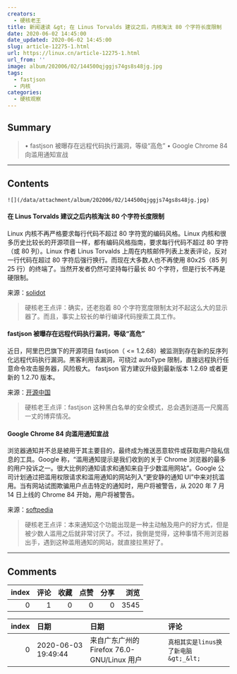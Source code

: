 ```yaml
---
creators:
  - 硬核老王
title: 新闻速读 &gt; 在 Linus Torvalds 建议之后，内核淘汰 80 个字符长度限制
date: 2020-06-02 14:45:00
date_updated: 2020-06-02 14:45:00
slug: article-12275-1.html
url: https://linux.cn/article-12275-1.html
url_from: ''
image: album/202006/02/144500qjggjs74gs8s48jg.jpg
tags:
  - fastjson
  - 内核
categories:
  - 硬核观察
---
```


## Summary

> • fastjson 被曝存在远程代码执行漏洞，等级“高危” • Google Chrome 84 向滥用通知宣战

***

<!-- more -->

## Contents

`![](/data/attachment/album/202006/02/144500qjggjs74gs8s48jg.jpg)`

#### 在 Linus Torvalds 建议之后内核淘汰 80 个字符长度限制

Linux 内核不再严格要求每行代码不超过 80 字符宽的编码风格。Linux 内核和很多历史比较长的开源项目一样，都有编码风格指南，要求每行代码不超过 80 字符（或 80 列）。Linux 作者 Linus Torvalds 上周在内核邮件列表上发表评论，反对一行代码在超过 80 字符后强行换行。而现在大多数人也不再使用 80x25（85 列 25 行）的终端了。当然开发者仍然可坚持每行最长 80 个字符，但是行长不再是硬限制。

来源：[solidot](https://www.solidot.org/story?sid=64535)

> 
> 硬核老王点评：确实，还老抱着 80 个字符宽度限制太对不起这么大的显示器了。而且，事实上较长的单行编译代码搜索工具工作。
> 
> 
> 

#### fastjson 被曝存在远程代码执行漏洞，等级“高危”

近日，阿里巴巴旗下的开源项目 fastjson（ <= 1.2.68）被监测到存在新的反序列化远程代码执行漏洞。黑客利用该漏洞，可绕过 autoType 限制，直接远程执行任意命令攻击服务器，风险极大。 fastjson 官方建议升级到最新版本 1.2.69 或者更新的 1.2.70 版本。

来源：[开源中国](https://www.oschina.net/news/116083/fastjson-security-update-20200601)

> 
> 硬核老王点评：fastjson 这种黑白名单的安全模式，总会遇到道高一尺魔高一丈的博弈情况。
> 
> 
> 

#### Google Chrome 84 向滥用通知宣战

浏览器通知并不总是被用于其主要目的，最终成为推送恶意软件或获取用户隐私信息的工具。Google 称，“滥用通知提示是我们收到的关于 Chrome 浏览器的最多的用户投诉之一。很大比例的通知请求和通知来自于少数滥用网站”。Google 公司计划通过把滥用权限请求和滥用通知的网站列入“更安静的通知 UI”中来对抗滥用。当有网站试图欺骗用户点击特定的通知时，用户将被警告，从 2020 年 7 月 14 日上线的 Chrome 84 开始，用户将被警告。

来源：[softpedia](https://news.softpedia.com/news/google-chrome-84-declares-war-to-abusive-notifications-530116.shtml)

> 
> 硬核老王点评：本来通知这个功能出现是一种主动触及用户的好方式，但是被少数人滥用之后就非常讨厌了。不过，我倒是觉得，这种事情不用浏览器出手，遇到这种滥用通知的网站，就直接拉黑好了。
> 
> 
>

***

## Comments


|   index |   评论 |   收藏 |   点赞 |   分享 |   浏览 |
|--------:|-------:|-------:|-------:|-------:|-------:|
|       0 |      1 |      0 |      0 |      0 |   3545 |

|   index | 日期                | 日期                                       | 评论                                  |
|--------:|:--------------------|:-------------------------------------------|:--------------------------------------|
|       0 | 2020-06-03 19:49:44 | 来自广东广州的 Firefox 76.0-GNU/Linux 用户 | `真相其实是linus换了新电脑 &gt;_&lt;` |
